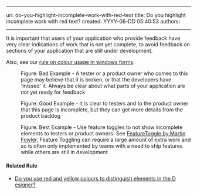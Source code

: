 

---
uri: do-you-highlight-incomplete-work-with-red-text
title: Do you highlight incomplete work with red text?
created: YYYY-06-DD 05:40:53
authors:

---




<span class='intro'> <p><span>It is important that users of your application who provide feedback 
have very clear indications of work that is not yet complete, to avoid 
feedback on sections of your application that are still under 
development.</span></p> </span>

<p>Also, see our 
   <a href="http&#58;//www.ssw.com.au/ssw/Standards/rules/rulestobetterwindowsforms.aspx#RedYellowDesigner" target="_blank">rule on colour usage in windows forms</a>.</p><dl class="badImage"><dt>
      <img src="/PublishingImages/4e246f_bad-incomplete-work.jpg" alt="" />
   </dt><dd>Figure&#58; Bad Example - A tester or a product owner who comes to this page may believe that it is broken, or that the developers have 'missed' it. Always be clear about what parts of your application are not yet ready for feedback</dd></dl><dl class="goodImage"><dt>
      <img src="/PublishingImages/400e3f_good-incomplete-work.jpg" alt="" />
   </dt><dd>Figure&#58; Good Example - It is clear to testers and to the product owner that this page is incomplete, but they can get more details from the product backlog</dd></dl><dl class="goodImage"><dt>
      <img src="/PublishingImages/5b99bb_best-incomplete-work.jpg" alt="" />
   </dt><dd>Figure&#58; Best Example - Use feature toggles to not show incomplete elements to testers or product owners. See 
      <a href="http&#58;//martinfowler.com/bliki/FeatureToggle.html" target="_blank">FeatureToggle by Martin Fowler</a>​​. Feature Toggling can require a large amount of extra work and so is often only implemented by teams with a need to ship features while others are still in development​​</dd></dl><h4>Related Rule</h4><ul><li><a href="http&#58;//www.ssw.com.au/ssw/Standards/rules/rulestobetterwindowsforms.aspx#RedYellowDesigner">Do you use red and yellow colours to distinguish elements in the D​esigner?</a></li><a href="http&#58;//www.ssw.com.au/ssw/Standards/rules/rulestobetterwindowsforms.aspx#RedYellowDesigner">
</a></ul>


